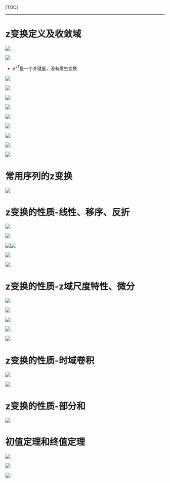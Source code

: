 [TOC]

---

# z变换定义及收敛域

![](工程信号与系统-1.9序列的z变换定义.assets/2024-10-31-14-45-34-image.png)

![](工程信号与系统-1.9序列的z变换定义.assets/2024-10-31-14-53-23-image.png)

- $e^{sT}$是一个关键量，没有发生变换

![](工程信号与系统-1.9序列的z变换定义.assets/2024-10-31-14-53-29-image.png)

![](工程信号与系统-1.9序列的z变换定义.assets/2024-10-31-14-53-36-image.png)

![](工程信号与系统-1.9序列的z变换定义.assets/2024-10-31-14-53-42-image.png)

![](工程信号与系统-1.9序列的z变换定义.assets/2024-10-31-14-53-49-image.png)

![](工程信号与系统-1.9序列的z变换定义.assets/2024-10-31-14-53-55-image.png)

![](工程信号与系统-1.9序列的z变换定义.assets/2024-10-31-14-54-02-image.png)

![](工程信号与系统-1.9序列的z变换定义.assets/2024-10-31-14-54-11-image.png)

![](工程信号与系统-1.9序列的z变换定义.assets/2024-10-31-14-54-17-image.png)

![](工程信号与系统-1.9序列的z变换定义.assets/2024-10-31-14-54-25-image.png)

# 常用序列的z变换

![](工程信号与系统-1.9序列的z变换定义.assets/2024-10-31-17-10-48-image.png)



# z变换的性质-线性、移序、反折

![](工程信号与系统-1.9序列的z变换定义.assets/2024-11-01-11-47-19-image.png)

![](工程信号与系统-1.9序列的z变换定义.assets/2024-11-01-11-48-05-image.png)

![](工程信号与系统-1.9序列的z变换定义.assets/2024-11-01-11-48-18-image.png)![](工程信号与系统-1.9序列的z变换定义.assets/2024-11-01-11-47-49-image.png)

![](工程信号与系统-1.9序列的z变换定义.assets/2024-11-01-11-48-49-image.png)

![](工程信号与系统-1.9序列的z变换定义.assets/2024-11-01-11-48-56-image.png)

# z变换的性质-z域尺度特性、微分

![](工程信号与系统-1.9序列的z变换定义.assets/2024-11-01-12-07-54-image.png)

![](工程信号与系统-1.9序列的z变换定义.assets/2024-11-01-12-08-27-image.png)

![](工程信号与系统-1.9序列的z变换定义.assets/2024-11-01-12-08-33-image.png)

![](工程信号与系统-1.9序列的z变换定义.assets/2024-11-01-12-08-43-image.png)

![](工程信号与系统-1.9序列的z变换定义.assets/2024-11-01-12-08-50-image.png)

# z变换的性质-时域卷积

![](工程信号与系统-1.9序列的z变换定义.assets/2024-11-01-12-12-46-image.png)

![](工程信号与系统-1.9序列的z变换定义.assets/2024-11-01-12-12-53-image.png)

# z变换的性质-部分和

![](工程信号与系统-1.9序列的z变换定义.assets/2024-11-01-12-15-19-image.png)

# 初值定理和终值定理

![](工程信号与系统-1.9序列的z变换定义.assets/2024-11-01-12-16-35-image.png)

![](工程信号与系统-1.9序列的z变换定义.assets/2024-11-01-12-16-54-image.png)

![](工程信号与系统-1.9序列的z变换定义.assets/2024-11-01-12-17-01-image.png)
